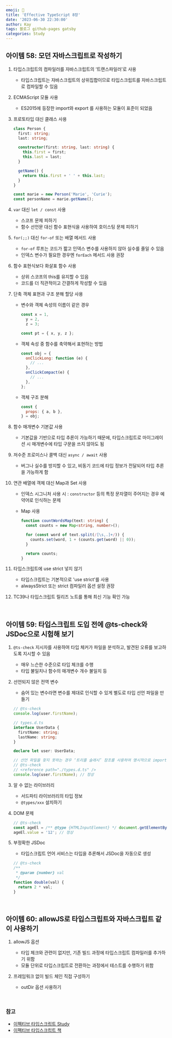 ```yaml
---
emoji: 👋
title: 'Effective TypeScript 8장'
date: '2023-06-30 22:30:00'
author: Kay
tags: 블로그 github-pages gatsby
categories: Study
---
```


## 아이템 58: 모던 자바스크립트로 작성하기

1. 타입스크립트의 컴파일러를 자바스크립트의 ‘트랜스파일러’로 사용

   - 타입스크립트는 자바스크립트의 상위집합이므로 타입스크립트를 자바스크립트로 컴파일할 수 있음

2. ECMAScript 모듈 사용

   - ES2015에 등장한 import와 export 를 사용하는 모듈이 표준이 되었음

3. 프로토타입 대신 클래스 사용

   ```ts
   class Person {
     first: string;
     last: string;

     constructor(first: string, last: string) {
       this.first = first;
       this.last = last;
     }

     getName() {
       return this.first + ' ' + this.last;
     }
   }

   const marie = new Person('Marie', 'Curie');
   const personName = marie.getName();
   ```

4. `var` 대신 `let / const` 사용

   - 스코프 문제 피하기
   - 함수 선언문 대신 함수 표현식을 사용하여 호이스팅 문제 피하기

5. `for(;;)` 대신 `for-of` 또는 배열 메서드 사용

   - `for-of` 루프는 코드가 짧고 인덱스 변수를 사용하지 않아 실수를 줄일 수 있음
   - 인덱스 변수가 필요한 경우엔 `forEach` 메서드 사용 권장

6. 함수 표현식보다 화살표 함수 사용

   - 상위 스코프의 this를 유지할 수 있음
   - 코드를 더 직관적이고 간결하게 작성할 수 있음

7. 단축 객체 표현과 구조 분해 할당 사용

   - 변수와 객체 속성의 이름이 같은 경우

     ```js
     const x = 1,
       y = 2,
       z = 3;

     const pt = { x, y, z };
     ```

   - 객체 속성 중 함수를 축약해서 표현하는 방법

     ```js
     const obj = {
       onClickLong: function (e) {
         // ...
       },
       onClickCompact(e) {
         // ...
       },
     };
     ```

   - 객체 구조 분해

     ```js
     const {
       props: { a, b },
     } = obj;
     ```

8. 함수 매개변수 기본값 사용

   - 기본값을 기반으로 타입 추론이 가능하기 때문에, 타입스크립트로 마이그레이션 시 매개변수에 타입 구문을 쓰지 않아도 됨

9. 저수준 프로미스나 콜백 대신 `async / await` 사용

   - 버그나 실수를 방지할 수 있고, 비동기 코드에 타입 정보가 전달되어 타입 추론을 가능하게 함

10. 연관 배열에 객체 대신 Map과 Set 사용

    - 인덱스 시그니처 사용 시 : `constructor` 등의 특정 문자열이 주어지는 경우 예약어로 인식하는 문제
    - Map 사용

      ```ts
      function countWordsMap(text: string) {
        const counts = new Map<string, number>();

        for (const word of text.split(/[\s,.]+/)) {
          counts.set(word, 1 + (counts.get(word) || 0));
        }

        return counts;
      }
      ```

11. 타입스크립트에 use strict 넣지 않기

    - 타입스크립트는 기본적으로 'use strict'를 사용
    - alwaysStrict 또는 strict 컴파일러 옵션 설정 권장

12. TC39나 타입스크립트 릴리즈 노트를 통해 최신 기능 확인 가능

<br>

## 아이템 59: 타입스크립트 도입 전에 @ts-check와 JSDoc으로 시험해 보기

1. `@ts-check` 지시자를 사용하여 타입 체커가 파일을 분석하고, 발견된 오류를 보고하도록 지시할 수 있음

   - 매우 느슨한 수준으로 타입 체크를 수행
   - 타입 불일치나 함수의 매개변수 개수 불일치 등

2. 선언되지 않은 전역 변수

   - 숨어 있는 변수라면 변수를 제대로 인식할 수 있게 별도로 타입 선언 파일을 만들기

   ```ts
   // @ts-check
   console.log(user.firstName);

   // types.d.ts
   interface UserData {
     firstName: string;
     lastName: string;
   }

   declare let user: UserData;

   // 선언 파일을 찾지 못하는 경우 ‘트리플 슬래시’ 참조를 사용하여 명시적으로 import
   // @ts-check
   // <reference path="./types.d.ts" />
   console.log(user.firstName); // 정상
   ```

3. 알 수 없는 라이브러리

   - 서드파티 라이브러리의 타입 정보
   - `@types/xxx` 설치하기

4. DOM 문제

   ```ts
   // @ts-check
   const ageEl = /** @type {HTMLInputElement} */ document.getElementById('age');
   ageEl.value = '12'; // 정상
   ```

5. 부정확한 JSDoc

   - 타입스크립트 언어 서비스는 타입을 추론해서 JSDoc을 자동으로 생성

   ```ts
   // @ts-check
   /**
    * @param {number} val
    */
   function double(val) {
     return 2 * val;
   }
   ```

<br>

## 아이템 60: allowJS로 타입스크립트와 자바스크립트 같이 사용하기

1. allowJS 옵션

   - 타입 체크와 관련이 없지만, 기존 빌드 과정에 타입스크립트 컴파일러를 추가하기 위함
   - 모듈 단위로 타입스크립트로 전환하는 과정에서 테스트를 수행하기 위함

2. 프레임워크 없이 빌드 체인 직접 구성하기
   - outDir 옵션 사용하기

<br>

### 참고

- [이펙티브 타입스크립트 Study](https://github.com/pagers-org/Effective-TypeScript)
- [이펙티브 타입스크립트 책](http://www.yes24.com/Product/Goods/102124327)

```toc

```
